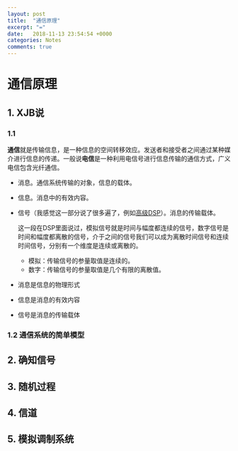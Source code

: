 ```yaml
---
layout: post
title:  "通信原理"
excerpt: "="
date:   2018-11-13 23:54:54 +0000
categories: Notes
comments: true
---
```


# 通信原理

## 1. XJB说

### 1.1

**通信**就是传输信息，是一种信息的空间转移效应。发送者和接受者之间通过某种媒介进行信息的传递。一般说**电信**是一种利用电信号进行信息传输的通信方式，广义电信包含光纤通信。

 - 消息。通信系统传输的对象，信息的载体。

 - 信息。消息中的有效内容。

 - 信号（我感觉这一部分说了很多遍了，例如[高级DSP](https://psycholsc.github.io/notes/2018/10/29/%E9%AB%98%E7%BA%A7DSP-%E4%BF%AE%E8%AE%A2.html)）。消息的传输载体。

    这一段在DSP里面说过，模拟信号就是时间与幅度都连续的信号，数字信号是时间和幅度都离散的信号，介于之间的信号我们可以成为离散时间信号和连续时间信号，分别有一个维度是连续或离散的。

    - 模拟：传输信号的参量取值是连续的。
    - 数字：传输信号的参量取值是几个有限的离散值。

- 消息是信息的物理形式
- 信息是消息的有效内容
- 信号是消息的传输载体

### 1.2 通信系统的简单模型



## 2. 确知信号

## 3. 随机过程

## 4. 信道

## 5. 模拟调制系统

